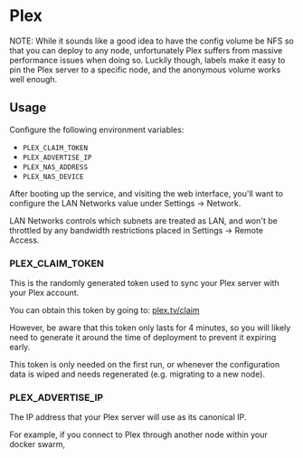 # Plex

NOTE: While it sounds like a good idea to have the config volume be NFS so that
you can deploy to any node, unfortunately Plex suffers from massive performance
issues when doing so. Luckily though, labels make it easy to pin the Plex server
to a specific node, and the anonymous volume works well enough.

## Usage

Configure the following environment variables:

- `PLEX_CLAIM_TOKEN`
- `PLEX_ADVERTISE_IP`
- `PLEX_NAS_ADDRESS`
- `PLEX_NAS_DEVICE`

After booting up the service, and visiting the web interface, you'll want to configure the LAN Networks value under Settings -> Network.

LAN Networks controls which subnets are treated as LAN, and won't be throttled by any bandwidth restrictions placed in Settings -> Remote Access.

### PLEX_CLAIM_TOKEN

This is the randomly generated token used to sync your Plex server with your Plex account.

You can obtain this token by going to: [plex.tv/claim](https://www.plex.tv/claim/)

However, be aware that this token only lasts for 4 minutes, so you will likely need to generate it around the time of deployment to prevent it expiring early.

This token is only needed on the first run, or whenever the configuration data is wiped and needs regenerated (e.g. migrating to a new node).

### PLEX_ADVERTISE_IP

The IP address that your Plex server will use as its canonical IP.

For example, if you connect to Plex through another node within your docker swarm,
